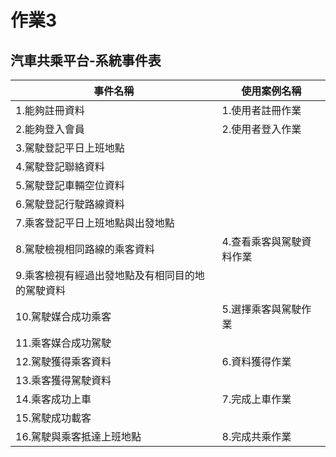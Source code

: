# 作業3
## 汽車共乘平台-系統事件表
|事件名稱|使用案例名稱|
|-----|-----|
|1.能夠註冊資料|1.使用者註冊作業|
|2.能夠登入會員|2.使用者登入作業|
|3.駕駛登記平日上班地點||3.駕駛與乘客資料登記與修改作業|
|4.駕駛登記聯絡資料|
|5.駕駛登記車輛空位資料|
|6.駕駛登記行駛路線資料|
|7.乘客登記平日上班地點與出發地點|
|8.駕駛檢視相同路線的乘客資料|4.查看乘客與駕駛資料作業|
|9.乘客檢視有經過出發地點及有相同目的地的駕駛資料|
|10.駕駛媒合成功乘客|5.選擇乘客與駕駛作業|
|11.乘客媒合成功駕駛|
|12.駕駛獲得乘客資料|6.資料獲得作業|
|13.乘客獲得駕駛資料|
|14.乘客成功上車|7.完成上車作業|
|15.駕駛成功載客|
|16.駕駛與乘客抵達上班地點|8.完成共乘作業|
